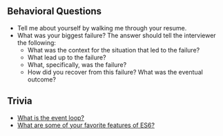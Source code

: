 ## Behavioral Questions

* Tell me about yourself by walking me through your resume.
* What was your biggest failure? The answer should tell the interviewer the following:
  * What was the context for the situation that led to the failure?
  * What lead up to the failure?
  * What, specifically, was the failure?
  * How did you recover from this failure? What was the eventual outcome?

## Trivia

* [What is the event loop?](https://hackernoon.com/understanding-js-the-event-loop-959beae3ac40)
* [What are some of your favorite features of ES6?](https://webapplog.com/es6/)

